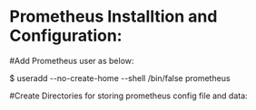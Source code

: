 # Prometheus Installtion and Configuration:


#Add Prometheus user as below:

$ useradd --no-create-home --shell /bin/false prometheus

#Create Directories for storing prometheus config file and data:


